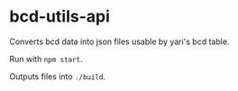 # bcd-utils-api

Converts bcd data into json files usable by yari's bcd table.

Run with `npm start`.

Outputs files into `./build`.
